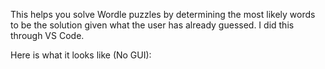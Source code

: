 This helps you solve Wordle puzzles by determining the most likely words to be the solution given what the user has already guessed. I did this through VS Code.

Here is what it looks like (No GUI):


